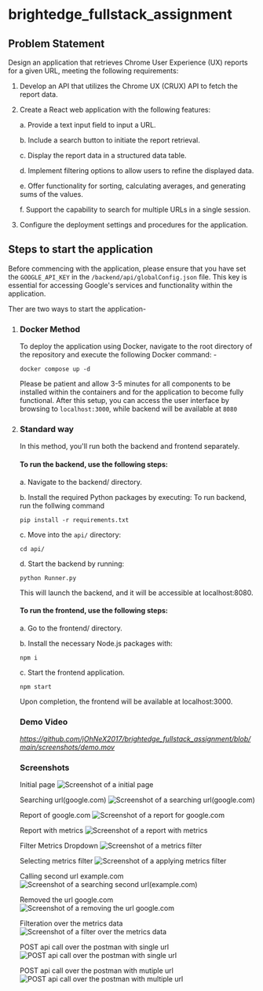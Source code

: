 # brightedge_fullstack_assignment

## Problem Statement
Design an application that retrieves Chrome User Experience (UX) reports for a given URL, meeting the following requirements:
1. Develop an API that utilizes the Chrome UX (CRUX) API to fetch the report data.

2. Create a React web application with the following features:

    a. Provide a text input field to input a URL.

    b. Include a search button to initiate the report retrieval. 

    c. Display the report data in a structured data table.

    d. Implement filtering options to allow users to refine the displayed data.

    e. Offer functionality for sorting, calculating averages, and generating sums of the values.

    f. Support the capability to search for multiple URLs in a single session.

3. Configure the deployment settings and procedures for the application.

## Steps to start the application

Before commencing with the application, please ensure that you have set the `GOOGLE_API_KEY` in the `/backend/api/globalConfig.json` file. This key is essential for accessing Google's services and functionality within the application.

Ther are two ways to start the application-

1. ### Docker Method
    To deploy the application using Docker, navigate to the root directory of the repository and execute the following Docker command: -
    ```
    docker compose up -d 
    ```
    Please be patient and allow 3-5 minutes for all components to be installed within the containers and for the application to become fully functional. After this setup, you can access the user interface by browsing to `localhost:3000`, while backend will be available at `8080`
2. ### Standard way
    
    In this method, you'll run both the backend and frontend separately.

    #### To run the backend, use the following steps:
    a. Navigate to the backend/ directory.

    b. Install the required Python packages by executing:
    To run backend, run the follwing command
    ```
    pip install -r requirements.txt
    ```
    c. Move into the `api/` directory:
    ```
    cd api/
    ```
    d. Start the backend by running:
    ```
    python Runner.py
    ```
    This will launch the backend, and it will be accessible at localhost:8080.

    #### To run the frontend, use the following steps:
    a. Go to the frontend/ directory.

    b. Install the necessary Node.js packages with:
    ```
    npm i
    ```
    c. Start the frontend application.
    ```
    npm start
    ```
    Upon completion, the frontend will be available at localhost:3000.

    ### Demo Video
    *https://github.com/jOhNeX2017/brightedge_fullstack_assignment/blob/main/screenshots/demo.mov*
    ### Screenshots

    Initial page
    ![Screenshot of a initial page](/screenshots/1.png)

    Searching url(google.com)
    ![Screenshot of a searching url(google.com)](/screenshots/2.png)

    Report of google.com
    ![Screenshot of a report for google.com](/screenshots/3.png)

    Report with metrics
    ![Screenshot of a report with metrics](/screenshots/4.png)

    Filter Metrics Dropdown
    ![Screenshot of a metrics filter](/screenshots/5.png)

    Selecting metrics filter
    ![Screenshot of a applying metrics filter](/screenshots/6.png)

    Calling second url example.com
    ![Screenshot of a searching second url(example.com)](/screenshots/7.png)

    Removed the url google.com
    ![Screenshot of a removing the url google.com](/screenshots/8.png)

    Filteration over the metrics data
    ![Screenshot of a filter over the metrics data](/screenshots/9.png)

    POST api call over the postman with single url
    ![POST api call over the postman with single url](/screenshots/10.png)

    POST api call over the postman with mutiple url
    ![POST api call over the postman with multiple url](/screenshots/11.png)

    